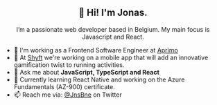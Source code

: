<h2 align="center">👋 Hi! I'm Jonas.</h2>
<p align="center">I’m a passionate web developer based in Belgium. My main focus is Javascript and React.</p>

- 🔭 I'm working as a Frontend Software Engineer at [Aprimo](https://www.aprimo.com/)
- 🏃 At [Shyft](https://github.com/shyft-digital) we're working on a mobile app that will add an innovative gamification twist to running activities.
- 💬 Ask me about **JavaScript, TypeScript and React**
- 🌱 Currently learning React Native and working on the Azure Fundamentals (AZ-900) certificate.
- 📫 Reach me via: [@JnsBne](https://twitter.com/jnsbne) on Twitter


